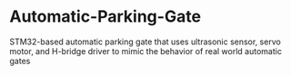 # Automatic-Parking-Gate
STM32-based automatic parking gate that uses ultrasonic sensor, servo motor, and H-bridge driver to mimic the behavior of real world automatic gates
